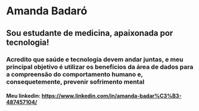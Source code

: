 # Amanda Badaró
## Sou estudante de medicina, apaixonada por tecnologia!
### Acredito que saúde e tecnologia devem andar juntas, e meu principal objetivo é utilizar os benefícios da área de dados para a compreensão do comportamento humano e, consequetemente, prevenir sofrimento mental
#### Meu linkedin: https://www.linkedin.com/in/amanda-badar%C3%B3-487457104/
